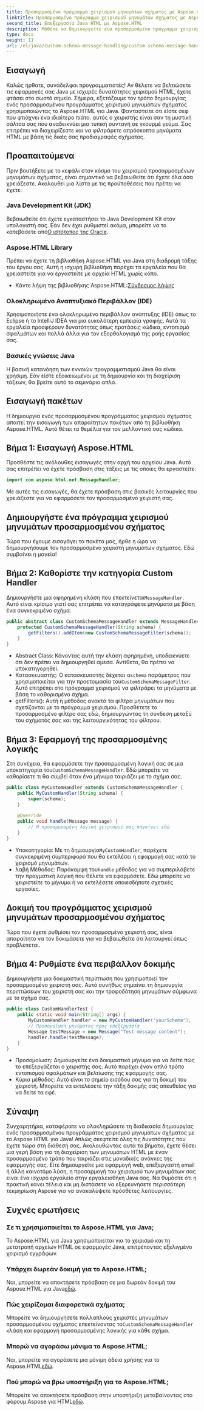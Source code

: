 ```yaml
---
title: Προσαρμοσμένο πρόγραμμα χειρισμού μηνυμάτων σχήματος με Aspose.HTML για Java
linktitle: Προσαρμοσμένο πρόγραμμα χειρισμού μηνυμάτων σχήματος με Aspose.HTML για Java
second_title: Επεξεργασία Java HTML με Aspose.HTML
description: Μάθετε να δημιουργείτε ένα προσαρμοσμένο πρόγραμμα χειρισμού μηνυμάτων σχήματος χρησιμοποιώντας το Aspose.HTML για Java. Αυτό το σεμινάριο σας καθοδηγεί βήμα προς βήμα στη διαδικασία.
type: docs
weight: 11
url: /el/java/custom-schema-message-handling/custom-schema-message-handler/
---
```

## Εισαγωγή
Καλώς ήρθατε, συνάδελφοι προγραμματιστές! Αν θέλετε να βελτιώσετε τις εφαρμογές σας Java με ισχυρές δυνατότητες χειρισμού HTML, έχετε φτάσει στο σωστό σημείο. Σήμερα, εξετάζουμε τον τρόπο δημιουργίας ενός προσαρμοσμένου προγράμματος χειρισμού μηνυμάτων σχήματος χρησιμοποιώντας το Aspose.HTML για Java. Φανταστείτε ότι είστε σεφ που φτιάχνει ένα ιδιαίτερο πιάτο. αυτός ο χειριστής είναι σαν τη μυστική σάλτσα σας που αναδεικνύει μια τυπική συνταγή σε γκουρμέ γεύμα. Σας επιτρέπει να διαχειρίζεστε και να φιλτράρετε απρόσκοπτα μηνύματα HTML με βάση τις δικές σας προδιαγραφές σχήματος.
## Προαπαιτούμενα
Πριν βουτήξετε με το κεφάλι στον κόσμο του χειρισμού προσαρμοσμένων μηνυμάτων σχήματος, είναι σημαντικό να βεβαιωθείτε ότι έχετε όλα όσα χρειάζεστε. Ακολουθεί μια λίστα με τις προϋποθέσεις που πρέπει να έχετε:
### Java Development Kit (JDK)
 Βεβαιωθείτε ότι έχετε εγκαταστήσει το Java Development Kit στον υπολογιστή σας. Εάν δεν έχει ρυθμιστεί ακόμα, μπορείτε να το κατεβάσετε από[Ο ιστότοπος της Oracle](https://www.oracle.com/java/technologies/javase-jdk11-downloads.html).
### Aspose.HTML Library
Πρέπει να έχετε τη βιβλιοθήκη Aspose.HTML για Java στη διαδρομή τάξης του έργου σας. Αυτή η ισχυρή βιβλιοθήκη παρέχει τα εργαλεία που θα χρειαστείτε για να εργαστείτε με αρχεία HTML χωρίς κόπο.
-  Κάντε λήψη της βιβλιοθήκης Aspose.HTML:[Σύνδεσμος λήψης](https://releases.aspose.com/html/java/)
### Ολοκληρωμένο Αναπτυξιακό Περιβάλλον (IDE)
Χρησιμοποιήστε ένα ολοκληρωμένο περιβάλλον ανάπτυξης (IDE) όπως το Eclipse ή το IntelliJ IDEA για μια ευκολότερη εμπειρία γραφής. Αυτά τα εργαλεία προσφέρουν δυνατότητες όπως προτάσεις κώδικα, εντοπισμό σφαλμάτων και πολλά άλλα για τον εξορθολογισμό της ροής εργασίας σας.
### Βασικές γνώσεις Java
Η βασική κατανόηση των εννοιών προγραμματισμού Java θα είναι χρήσιμη. Εάν είστε εξοικειωμένοι με τη δημιουργία και τη διαχείριση τάξεων, θα βρείτε αυτό το σεμινάριο απλό.
## Εισαγωγή πακέτων
Η δημιουργία ενός προσαρμοσμένου προγράμματος χειρισμού σχήματος απαιτεί την εισαγωγή των απαραίτητων πακέτων από τη βιβλιοθήκη Aspose.HTML. Αυτό θέτει τα θεμέλια για τον μελλοντικό σας κώδικα.
## Βήμα 1: Εισαγωγή Aspose.HTML
Προσθέστε τις ακόλουθες εισαγωγές στην αρχή του αρχείου Java. Αυτό σας επιτρέπει να έχετε πρόσβαση στις τάξεις με τις οποίες θα εργαστείτε:
```java
import com.aspose.html.net.MessageHandler;
```
Με αυτές τις εισαγωγές, θα έχετε πρόσβαση στις βασικές λειτουργίες που χρειάζεστε για να εφαρμόσετε τον προσαρμοσμένο χειριστή σας.
## Δημιουργήστε ένα πρόγραμμα χειρισμού μηνυμάτων προσαρμοσμένου σχήματος
Τώρα που έχουμε εισαγάγει τα πακέτα μας, ήρθε η ώρα να δημιουργήσουμε τον προσαρμοσμένο χειριστή μηνυμάτων σχήματος. Εδώ συμβαίνει η μαγεία!
## Βήμα 2: Καθορίστε την κατηγορία Custom Handler
 Δημιουργήστε μια αφηρημένη κλάση που επεκτείνεται`MessageHandler`. Αυτό είναι κρίσιμο γιατί σας επιτρέπει να καταγράφετε μηνύματα με βάση ένα συγκεκριμένο σχήμα.
```java
public abstract class CustomSchemaMessageHandler extends MessageHandler {
    protected CustomSchemaMessageHandler(String schema) {
        getFilters().addItem(new CustomSchemaMessageFilter(schema));
    }
}
```

- Abstract Class: Κάνοντας αυτή την κλάση αφηρημένη, υποδεικνύετε ότι δεν πρέπει να δημιουργηθεί άμεσα. Αντίθετα, θα πρέπει να υποκατηγορηθεί.
-  Κατασκευαστής: Ο κατασκευαστής δέχεται α`schema` παράμετρος που χρησιμοποιείται για την προετοιμασία του`CustomSchemaMessageFilter`. Αυτό επιτρέπει στο πρόγραμμα χειρισμού να φιλτράρει τα μηνύματα με βάση το καθορισμένο σχήμα.
- getFilters(): Αυτή η μέθοδος ανακτά τα φίλτρα μηνυμάτων που σχετίζονται με το πρόγραμμα χειρισμού. Προσθέτετε το προσαρμοσμένο φίλτρο σας εδώ, δημιουργώντας τη σύνδεση μεταξύ του σχήματός σας και της λειτουργικότητας του φίλτρου.
## Βήμα 3: Εφαρμογή της προσαρμοσμένης λογικής
 Στη συνέχεια, θα εφαρμόσετε την προσαρμοσμένη λογική σας σε μια υποκατηγορία του`CustomSchemaMessageHandler`. Εδώ μπορείτε να καθορίσετε τι θα συμβεί όταν ένα μήνυμα ταιριάζει με το σχήμα σας. 
```java
public class MyCustomHandler extends CustomSchemaMessageHandler {
    public MyCustomHandler(String schema) {
        super(schema);
    }
    
    @Override
    public void handle(Message message) {
        // Η προσαρμοσμένη λογική χειρισμού σας πηγαίνει εδώ
    }
}
```

-  Υποκατηγορία: Με τη δημιουργία`MyCustomHandler`, παρέχετε συγκεκριμένη συμπεριφορά που θα εκτελέσει η εφαρμογή σας κατά το χειρισμό μηνυμάτων.
-  λαβή Μέθοδος: Παράκαμψη του`handle` μέθοδος για να συμπεριλάβετε την πραγματική λογική που θέλετε να εφαρμόσετε. Εδώ μπορείτε να χειριστείτε το μήνυμα ή να εκτελέσετε οποιεσδήποτε σχετικές εργασίες.
## Δοκιμή του προγράμματος χειρισμού μηνυμάτων προσαρμοσμένου σχήματος
Τώρα που έχετε ρυθμίσει τον προσαρμοσμένο χειριστή σας, είναι απαραίτητο να τον δοκιμάσετε για να βεβαιωθείτε ότι λειτουργεί όπως προβλέπεται.
## Βήμα 4: Ρυθμίστε ένα περιβάλλον δοκιμής
Δημιουργήστε μια δοκιμαστική περίπτωση που χρησιμοποιεί τον προσαρμοσμένο χειριστή σας. Αυτό συνήθως σημαίνει τη δημιουργία περιπτώσεων του χειριστή σας και την τροφοδότηση μηνυμάτων σύμφωνα με το σχήμα σας.
```java
public class CustomHandlerTest {
    public static void main(String[] args) {
        MyCustomHandler handler = new MyCustomHandler("yourSchema");
        // Προσομοίωση μηνύματος προς επεξεργασία
        Message testMessage = new Message("Test message content");
        handler.handle(testMessage);
    }
}
```

- Προσομοίωση: Δημιουργείτε ένα δοκιμαστικό μήνυμα για να δείτε πώς το επεξεργάζεται ο χειριστής σας. Αυτό παρέχει έναν απλό τρόπο εντοπισμού σφαλμάτων και βελτίωσης της εφαρμογής σας.
- Κύρια μέθοδος: Αυτό είναι το σημείο εισόδου σας για τη δοκιμή του χειριστή. Μπορείτε να εκτελέσετε την τάξη δοκιμής σας απευθείας για να δείτε τα εφέ.

## Σύναψη
Συγχαρητήρια, καταφέρατε να ολοκληρώσετε τη διαδικασία δημιουργίας ενός προσαρμοσμένου προγράμματος χειρισμού μηνυμάτων σχήματος με το Aspose.HTML για Java! Απλώς σκεφτείτε όλες τις δυνατότητες που έχετε τώρα στη διάθεσή σας. Ακολουθώντας αυτά τα βήματα, έχετε θέσει μια γερή βάση για τη διαχείριση των μηνυμάτων HTML με έναν προσαρμοσμένο τρόπο που ταιριάζει στις μοναδικές ανάγκες της εφαρμογής σας.
Είτε δημιουργείτε μια εφαρμογή web, επεξεργαστή email ή άλλη καινοτόμο λύση, η προσαρμογή του χειρισμού των μηνυμάτων σας είναι ένα ισχυρό εργαλείο στην εργαλειοθήκη Java σας. Να θυμάστε ότι η πρακτική κάνει τέλεια και μη διστάσετε να εξερευνήσετε περισσότερη τεκμηρίωση Aspose για να ανακαλύψετε πρόσθετες λειτουργίες.
## Συχνές ερωτήσεις
### Σε τι χρησιμοποιείται το Aspose.HTML για Java;
Το Aspose.HTML για Java χρησιμοποιείται για το χειρισμό και τη μετατροπή αρχείων HTML σε εφαρμογές Java, επιτρέποντας εξελιγμένο χειρισμό εγγράφων.
### Υπάρχει δωρεάν δοκιμή για το Aspose.HTML;
 Ναι, μπορείτε να αποκτήσετε πρόσβαση σε μια δωρεάν δοκιμή του Aspose.HTML για Java[εδώ](https://releases.aspose.com/).
### Πώς χειρίζομαι διαφορετικά σχήματα;
 Μπορείτε να δημιουργήσετε πολλαπλούς χειριστές μηνυμάτων προσαρμοσμένου σχήματος επεκτείνοντας το`CustomSchemaMessageHandler` κλάση και εφαρμογή προσαρμοσμένης λογικής για κάθε σχήμα.
### Μπορώ να αγοράσω μόνιμα το Aspose.HTML;
 Ναι, μπορείτε να αγοράσετε μια μόνιμη άδεια χρήσης για το Aspose.HTML[εδώ](https://purchase.aspose.com/buy).
### Πού μπορώ να βρω υποστήριξη για το Aspose.HTML;
 Μπορείτε να αποκτήσετε πρόσβαση στην υποστήριξη μεταβαίνοντας στο φόρουμ Aspose για HTML[εδώ](https://forum.aspose.com/c/html/29).